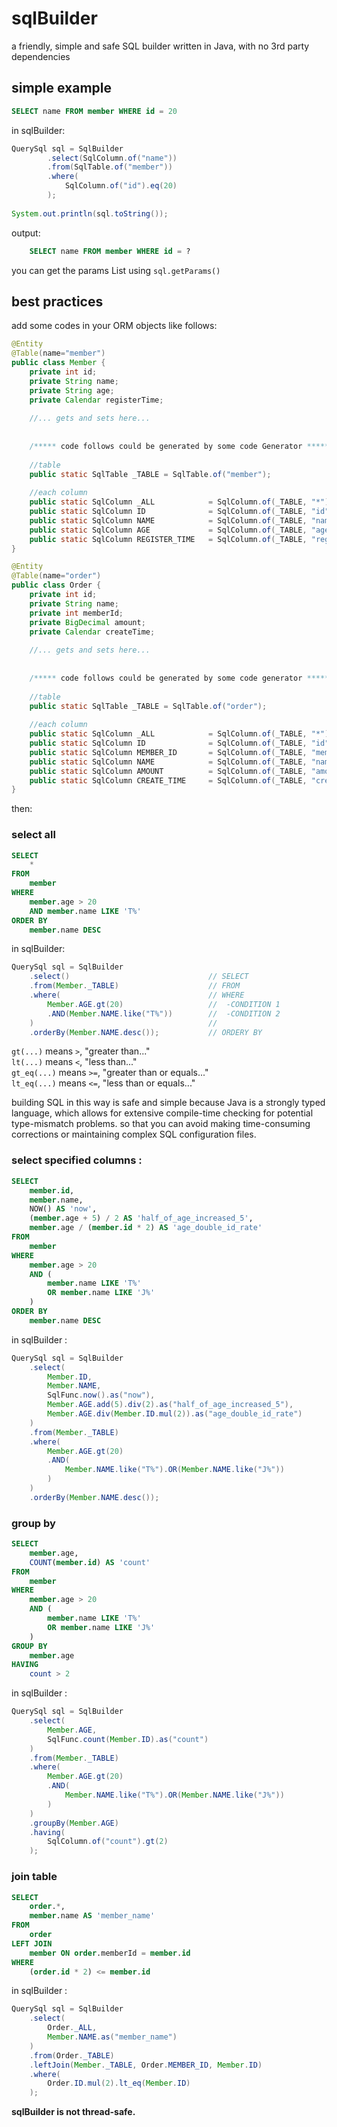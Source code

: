 # sqlBuilder

a friendly, simple and safe SQL builder written in Java, with no 3rd party dependencies

## simple example


```sql
SELECT name FROM member WHERE id = 20
```


in sqlBuilder:

```java
QuerySql sql = SqlBuilder
		.select(SqlColumn.of("name"))
		.from(SqlTable.of("member"))
		.where(
			SqlColumn.of("id").eq(20)
		);
		
System.out.println(sql.toString());
```

output:

```sql
	SELECT name FROM member WHERE id = ?
```

you can get the params List using `sql.getParams()`



## best practices

add some codes in your ORM objects like follows:

```java
@Entity
@Table(name="member")
public class Member {
	private int id;
	private String name;
	private String age;
	private Calendar registerTime;
	
	//... gets and sets here...
	
	
	/***** code follows could be generated by some code Generator *****/
	
	//table
	public static SqlTable _TABLE = SqlTable.of("member");
	
	//each column
	public static SqlColumn _ALL 			= SqlColumn.of(_TABLE, "*");
	public static SqlColumn ID 				= SqlColumn.of(_TABLE, "id");
	public static SqlColumn NAME 			= SqlColumn.of(_TABLE, "name");
	public static SqlColumn AGE 			= SqlColumn.of(_TABLE, "age");
	public static SqlColumn REGISTER_TIME 	= SqlColumn.of(_TABLE, "registerTime");
}
```

```java
@Entity
@Table(name="order")
public class Order {
	private int id;
	private String name;
	private int memberId;
	private BigDecimal amount;
	private Calendar createTime;
	
	//... gets and sets here...
	
	
	/***** code follows could be generated by some code generator *****/
	
	//table
	public static SqlTable _TABLE = SqlTable.of("order");
	
	//each column
	public static SqlColumn _ALL 			= SqlColumn.of(_TABLE, "*");
	public static SqlColumn ID 				= SqlColumn.of(_TABLE, "id");
	public static SqlColumn MEMBER_ID		= SqlColumn.of(_TABLE, "memberId");
	public static SqlColumn NAME 			= SqlColumn.of(_TABLE, "name");
	public static SqlColumn AMOUNT 			= SqlColumn.of(_TABLE, "amount");
	public static SqlColumn CREATE_TIME 	= SqlColumn.of(_TABLE, "createTime");
}

```

then:

### select all

```sql
SELECT
	*
FROM
	member
WHERE
	member.age > 20
	AND member.name LIKE 'T%'
ORDER BY
	member.name DESC
```

in sqlBuilder:

```java
QuerySql sql = SqlBuilder
	.select()								// SELECT
	.from(Member._TABLE)					// FROM
	.where(									// WHERE
		Member.AGE.gt(20)					// 	-CONDITION 1
		.AND(Member.NAME.like("T%"))		// 	-CONDITION 2
	)										//
	.orderBy(Member.NAME.desc());			// ORDERY BY
```

`gt(...)` means `>`, "greater than..." <br>
`lt(...)` means `<`, "less than..." <br>
`gt_eq(...)` means `>=`, "greater than or equals..." <br>
`lt_eq(...)` means `<=`, "less than or equals..." 

building SQL in this way is safe and simple because Java is a strongly typed language, which allows for extensive compile-time checking for potential type-mismatch problems. so that you can avoid making time-consuming corrections or maintaining complex SQL configuration files.

### select specified columns :

```sql
SELECT
	member.id,
	member.name,
	NOW() AS 'now',
	(member.age + 5) / 2 AS 'half_of_age_increased_5',
	member.age / (member.id * 2) AS 'age_double_id_rate'
FROM
	member
WHERE
	member.age > 20
	AND (
		member.name LIKE 'T%'
		OR member.name LIKE 'J%'
	)
ORDER BY
	member.name DESC
```

in sqlBuilder : 
```java
QuerySql sql = SqlBuilder
	.select(
		Member.ID, 
		Member.NAME, 
		SqlFunc.now().as("now"),
		Member.AGE.add(5).div(2).as("half_of_age_increased_5"),
		Member.AGE.div(Member.ID.mul(2)).as("age_double_id_rate")
	)
	.from(Member._TABLE)
	.where(
		Member.AGE.gt(20)
		.AND(
			Member.NAME.like("T%").OR(Member.NAME.like("J%"))
		)
	)
	.orderBy(Member.NAME.desc());
```


### group by

```sql
SELECT
	member.age,
	COUNT(member.id) AS 'count'
FROM
	member
WHERE
	member.age > 20
	AND (
		member.name LIKE 'T%'
		OR member.name LIKE 'J%'
	)
GROUP BY
	member.age
HAVING
	count > 2
```

in sqlBuilder : 
```java
QuerySql sql = SqlBuilder
	.select(
		Member.AGE, 
		SqlFunc.count(Member.ID).as("count")
	)
	.from(Member._TABLE)
	.where(
		Member.AGE.gt(20)
		.AND(
			Member.NAME.like("T%").OR(Member.NAME.like("J%"))
		)
	)
	.groupBy(Member.AGE)
	.having(
		SqlColumn.of("count").gt(2)
	);
```

### join table
```sql
SELECT
	order.*,
	member.name AS 'member_name'
FROM
	order
LEFT JOIN 
	member ON order.memberId = member.id
WHERE
	(order.id * 2) <= member.id
```

in sqlBuilder : 
```java
QuerySql sql = SqlBuilder
	.select(
		Order._ALL,
		Member.NAME.as("member_name")
	)
	.from(Order._TABLE)
	.leftJoin(Member._TABLE, Order.MEMBER_ID, Member.ID)
	.where(
		Order.ID.mul(2).lt_eq(Member.ID)
	);
```

**sqlBuilder is not thread-safe.**